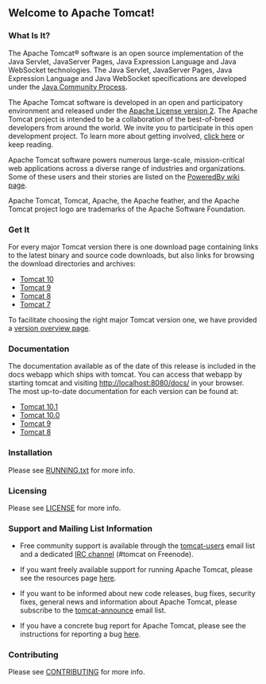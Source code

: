 ## Welcome to Apache Tomcat!

### What Is It?

The Apache Tomcat® software is an open source implementation of the Java Servlet, JavaServer Pages, Java Expression
Language and Java WebSocket technologies. The Java Servlet, JavaServer Pages, Java Expression Language and Java
WebSocket specifications are developed under the
[Java Community Process](https://jcp.org/en/introduction/overview).

The Apache Tomcat software is developed in an open and participatory environment and released under the
[Apache License version 2](https://www.apache.org/licenses/). The Apache Tomcat project is intended to be a
collaboration of the best-of-breed developers from around the world. We invite you to participate in this open
development project. To learn more about getting involved,
[click here](https://tomcat.apache.org/getinvolved.html) or keep reading.

Apache Tomcat software powers numerous large-scale, mission-critical web applications across a diverse range of
industries and organizations. Some of these users and their stories are listed on the
[PoweredBy wiki page](https://cwiki.apache.org/confluence/display/TOMCAT/PoweredBy).

Apache Tomcat, Tomcat, Apache, the Apache feather, and the Apache Tomcat project logo are trademarks of the Apache
Software Foundation.

### Get It

For every major Tomcat version there is one download page containing links to the latest binary and source code
downloads, but also links for browsing the download directories and archives:

- [Tomcat 10](https://tomcat.apache.org/download-10.cgi)
- [Tomcat 9](https://tomcat.apache.org/download-90.cgi)
- [Tomcat 8](https://tomcat.apache.org/download-80.cgi)
- [Tomcat 7](https://tomcat.apache.org/download-70.cgi)

To facilitate choosing the right major Tomcat version one, we have provided a
[version overview page](https://tomcat.apache.org/whichversion.html).

### Documentation

The documentation available as of the date of this release is included in the docs webapp which ships with tomcat. You
can access that webapp by starting tomcat and visiting <http://localhost:8080/docs/> in your browser. The most
up-to-date documentation for each version can be found at:

- [Tomcat 10.1](https://tomcat.apache.org/tomcat-10.1-doc/)
- [Tomcat 10.0](https://tomcat.apache.org/tomcat-10.0-doc/)
- [Tomcat 9](https://tomcat.apache.org/tomcat-9.0-doc/)
- [Tomcat 8](https://tomcat.apache.org/tomcat-8.5-doc/)

### Installation

Please see [RUNNING.txt](RUNNING.txt) for more info.

### Licensing

Please see [LICENSE](LICENSE) for more info.

### Support and Mailing List Information

* Free community support is available through the
  [tomcat-users](https://tomcat.apache.org/lists.html#tomcat-users) email list and a
  dedicated [IRC channel](https://tomcat.apache.org/irc.html) (#tomcat on Freenode).

* If you want freely available support for running Apache Tomcat, please see the resources
  page [here](https://tomcat.apache.org/findhelp.html).

* If you want to be informed about new code releases, bug fixes, security fixes, general news and information about
  Apache Tomcat, please subscribe to the
  [tomcat-announce](https://tomcat.apache.org/lists.html#tomcat-announce) email list.

* If you have a concrete bug report for Apache Tomcat, please see the instructions for reporting a bug
  [here](https://tomcat.apache.org/bugreport.html).

### Contributing

Please see [CONTRIBUTING](CONTRIBUTING.md) for more info.
